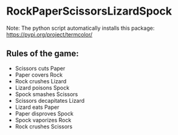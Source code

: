 # RockPaperScissorsLizardSpock

Note: The python script automatically installs this package: https://pypi.org/project/termcolor/

## Rules of the game:

* Scissors cuts Paper
* Paper covers Rock
* Rock crushes Lizard
* Lizard poisons Spock
* Spock smashes Scissors
* Scissors decapitates Lizard
* Lizard eats Paper
* Paper disproves Spock
* Spock vaporizes Rock
* Rock crushes Scissors
